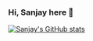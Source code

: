 ### Hi, Sanjay here 👋
[![Sanjay's GitHub stats](https://github-readme-stats.vercel.app/api?username=Sanzay23&show_icons=true&theme=merko)](https://github.com/Sanzay23/github-readme-stats)
